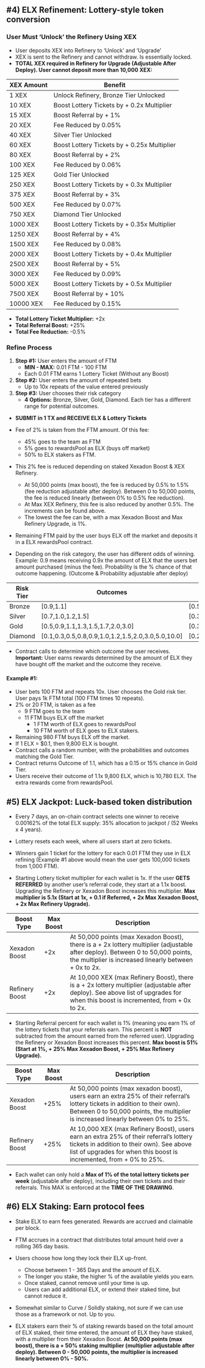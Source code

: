 ## #4) ELX Refinement: Lottery-style token conversion

### User Must ‘Unlock’ the Refinery Using XEX

- User deposits XEX into Refinery to ‘Unlock’ and ‘Upgrade’
- XEX is sent to the Refinery and cannot withdraw. Is essentially locked.
- **TOTAL XEX required in Refinery for Upgrade (Adjustable After Deploy). User cannot deposit more than 10,000 XEX:**

| XEX Amount | Benefit |
|------------|---------|
| 1 XEX      | Unlock Refinery, Bronze Tier Unlocked |
| 10 XEX     | Boost Lottery Tickets by + 0.2x Multiplier |
| 15 XEX     | Boost Referral by + 1% |
| 20 XEX     | Fee Reduced by 0.05% |
| 40 XEX     | Silver Tier Unlocked |
| 60 XEX     | Boost Lottery Tickets by + 0.25x Multiplier |
| 80 XEX     | Boost Referral by + 2% |
| 100 XEX    | Fee Reduced by 0.06% |
| 125 XEX    | Gold Tier Unlocked |
| 250 XEX    | Boost Lottery Tickets by + 0.3x Multiplier |
| 375 XEX    | Boost Referral by + 3% |
| 500 XEX    | Fee Reduced by 0.07% |
| 750 XEX    | Diamond Tier Unlocked |
| 1000 XEX   | Boost Lottery Tickets by + 0.35x Multiplier |
| 1250 XEX   | Boost Referral by + 4% |
| 1500 XEX   | Fee Reduced by 0.08% |
| 2000 XEX   | Boost Lottery Tickets by + 0.4x Multiplier |
| 2500 XEX   | Boost Referral by + 5% |
| 3000 XEX   | Fee Reduced by 0.09% |
| 5000 XEX   | Boost Lottery Tickets by + 0.5x Multiplier |
| 7500 XEX   | Boost Referral by + 10% |
| 10000 XEX  | Fee Reduced by 0.15% |

- **Total Lottery Ticket Multiplier:** +2x
- **Total Referral Boost:** +25%
- **Total Fee Reduction:** -0.5%

### Refine Process

1. **Step #1:** User enters the amount of FTM
   - **MIN - MAX:** 0.01 FTM - 100 FTM
   - Each 0.01 FTM earns 1 Lottery Ticket (Without any Boost)
2. **Step #2:** User enters the amount of repeated bets
   - Up to 10x repeats of the value entered previously
3. **Step #3:** User chooses their risk category
   - **4 Options:** Bronze, Silver, Gold, Diamond. Each tier has a different range for potential outcomes.

- **SUBMIT in 1 TX and RECEIVE ELX & Lottery Tickets**

- Fee of 2% is taken from the FTM amount. Of this fee:
  - 45% goes to the team as FTM
  - 5% goes to rewardsPool as ELX (buys off market)
  - 50% to ELX stakers as FTM.

- This 2% fee is reduced depending on staked Xexadon Boost & XEX Refinery.
  - At 50,000 points (max boost), the fee is reduced by 0.5% to 1.5% (fee reduction adjustable after deploy). Between 0 to 50,000 points, the fee is reduced linearly (between 0% to 0.5% fee reduction).
  - At Max XEX Refinery, this fee is also reduced by another 0.5%. The increments can be found above.
  - The lowest the fee can be, with a max Xexadon Boost and Max Refinery Upgrade, is 1%.

- Remaining FTM paid by the user buys ELX off the market and deposits it in a ELX rewardsPool contract.
- Depending on the risk category, the user has different odds of winning. Example: 0.9 means receiving 0.9x the amount of ELX that the users bet amount purchased (minus the fee). Probability is the % chance of that outcome happening. (Outcome & Probability adjustable after deploy)

| Risk Tier | Outcomes | Probabilities |
|-----------|----------|---------------|
| Bronze    | [0.9,1.1] | [0.5,0.5] |
| Silver    | [0.7,1.0,1.2,1.5] | [0.35,0.35,0.2,0.1] |
| Gold      | [0.5,0.9,1.1,1.3,1.5,1.7,2.0,3.0] | [0.35,0.25,0.15,0.1,0.05,0.05,0.025,0.025] |
| Diamond   | [0.1,0.3,0.5,0.8,0.9,1.0,1.2,1.5,2.0,3.0,5.0,10.0] | [0.2,0.15,0.1,0.1,0.1,0.1,0.07,0.07,0.05,0.03,0.02,0.01] |

- Contract calls to determine which outcome the user receives. **Important:** User earns rewards determined by the amount of ELX they have bought off the market and the outcome they receive.

#### Example #1:

- User bets 100 FTM and repeats 10x. User chooses the Gold risk tier. User pays 1k FTM total (100 FTM times 10 repeats).
- 2% or 20 FTM, is taken as a fee
  - 9 FTM goes to the team
  - 11 FTM buys ELX off the market
    - 1 FTM worth of ELX goes to rewardsPool
    - 10 FTM worth of ELX goes to ELX stakers.
- Remaining 980 FTM buys ELX off the market.
- If 1 ELX = $0.1, then 9,800 ELX is bought.
- Contract calls a random number, with the probabilities and outcomes matching the Gold Tier.
- Contract returns Outcome of 1.1, which has a 0.15 or 15% chance in Gold Tier.
- Users receive their outcome of 1.1x 9,800 ELX, which is 10,780 ELX. The extra rewards come from rewardsPool.

## #5) ELX Jackpot: Luck-based token distribution

- Every 7 days, an on-chain contract selects one winner to receive 0.00162% of the total ELX supply: 35% allocation to jackpot / (52 Weeks x 4 years).
- Lottery resets each week, where all users start at zero tickets.
- Winners gain 1 ticket for the lottery for each 0.01 FTM they use in ELX refining (Example #1 above would mean the user gets 100,000 tickets from 1,000 FTM).

- Starting Lottery ticket multiplier for each wallet is 1x. If the user **GETS REFERRED** by another user’s referral code, they start at a 1.1x boost. Upgrading the Refinery or Xexadon Boost increases this multiplier. **Max multiplier is 5.1x (Start at 1x, + 0.1 if Referred, + 2x Max Xexadon Boost, + 2x Max Refinery Upgrade).**

| Boost Type | Max Boost | Description |
|------------|-----------|-------------|
| Xexadon Boost | +2x | At 50,000 points (max Xexadon Boost), there is a + 2x lottery multiplier (adjustable after deploy). Between 0 to 50,000 points, the multiplier is increased linearly between + 0x to 2x. |
| Refinery Boost | +2x | At 10,000 XEX (max Refinery Boost), there is a + 2x lottery multiplier (adjustable after deploy). See above list of upgrades for when this boost is incremented, from + 0x to 2x. |

- Starting Referral percent for each wallet is 1% (meaning you earn 1% of the lottery tickets that your referrals earn. This percent is **NOT** subtracted from the amount earned from the referred user). Upgrading the Refinery or Xexadon Boost increases this percent. **Max boost is 51% (Start at 1%, + 25% Max Xexadon Boost, + 25% Max Refinery Upgrade).**

| Boost Type | Max Boost | Description |
|------------|-----------|-------------|
| Xexadon Boost | +25% | At 50,000 points (max xexadon boost), users earn an extra 25% of their referral’s lottery tickets in addition to their own). Between 0 to 50,000 points, the multiplier is increased linearly between 0% to 25%. |
| Refinery Boost | +25% | At 10,000 XEX (max Refinery Boost), users earn an extra 25% of their referral’s lottery tickets in addition to their own). See above list of upgrades for when this boost is incremented, from + 0% to 25%. |

- Each wallet can only hold a **Max of 1% of the total lottery tickets per week** (adjustable after deploy), including their own tickets and their referrals. This MAX is enforced at the **TIME OF THE DRAWING**.

## #6) ELX Staking: Earn protocol fees

- Stake ELX to earn fees generated. Rewards are accrued and claimable per block.
- FTM accrues in a contract that distributes total amount held over a rolling 365 day basis.
- Users choose how long they lock their ELX up-front.
  - Choose between 1 - 365 Days and the amount of ELX.
  - The longer you stake, the higher % of the available yields you earn.
  - Once staked, cannot remove until your time is up.
  - Users can add additional ELX, or extend their staked time, but cannot reduce it.

- Somewhat similar to Curve / Solidly staking, not sure if we can use those as a framework or not. Up to you.

- ELX stakers earn their % of staking rewards based on the total amount of ELX staked, their time entered, the amount of ELX they have staked, with a multiplier from their Xexadon Boost. **At 50,000 points (max boost), there is a + 50% staking multiplier (multiplier adjustable after deploy). Between 0 - 50,000 points, the multiplier is increased linearly between 0% - 50%.**
